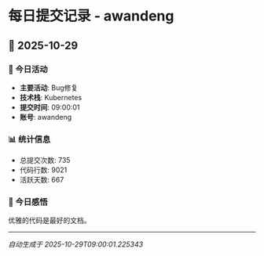 # 每日提交记录 - awandeng

## 📅 2025-10-29

### 🎯 今日活动
- **主要活动**: Bug修复
- **技术栈**: Kubernetes
- **提交时间**: 09:00:01
- **账号**: awandeng

### 📊 统计信息
- 总提交次数: 735
- 代码行数: 9021
- 活跃天数: 667

### 💭 今日感悟
优雅的代码是最好的文档。

---
*自动生成于 2025-10-29T09:00:01.225343*
